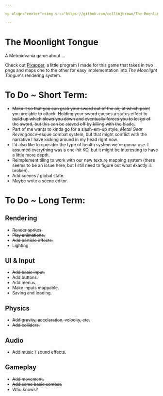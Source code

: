 ```yaml
---

<p align="center"><img src="https://github.com/collinjbrown/The-Moonlight-Tongue/blob/main/assets/sprites/readme/the_moonlight_tongue.svg" alt="The Moonlight Tongue" style="width:200px;"></p>

---
```


# The Moonlight Tongue
 A Metroidvania game about....

 Check out [Pixapper](https://github.com/collinjbrown/Pixapper), a little program I made for this game that takes in two pngs and maps one to the other for easy implementation into *The Moonlight Tongue*'s rendering system.
 
# To Do ~ Short Term:
- ~~Make it so that you can grab your sword out of the air, at which point you are able to attack. Holding your sword causes a status effect to build up which slows you down and eventually forces you to let go of the sword, but this can be staved off by killing with the blade.~~
- Part of me wants to kinda go for a slash-em-up style, *Metal Gear Revengance*-esque combat system, but that might conflict with the narrative I have kicking around in my head right now.
- I'd also like to consider the type of health system we're gonna use. I assumed everything was a one-hit KO, but it might be interesting to have a little more depth.
- Reimplement tiling to work with our new texture mapping system (there seems to be an issue here, but I still need to figure out what exactly is broken).
- Add scenes / global state.
- Maybe write a scene editor.

# To Do ~ Long Term:
## Rendering
- ~~Render sprites.~~
- ~~Play animations.~~
- ~~Add particle effects.~~
- Lighting
## UI & Input
- ~~Add basic input.~~
- Add buttons.
- Add menus.
- Make inputs mappable.
- Saving and loading.
## Physics
- ~~Add gravity, accelaration, velocity, etc.~~
- ~~Add colliders.~~
## Audio
- Add music / sound effects.
## Gameplay
- ~~Add movement.~~
- ~~Add some basic combat.~~
- Who knows?
